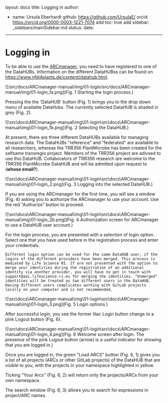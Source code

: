 
layout: docs
title: Logging in
author:
- name: Ursula Eberhardt
  github: https://github.com/UrsulaE/
  orcid: https://orcid.org/0000-0003-1221-7074
add toc: true
add sidebar: _sidebars/mainSidebar.md
status: 
date:
---

# Logging in

To be able to use the [ARCmanager](https://nfdi4plants.de/arcmanager/app/index.html), you need to have registered to one of the DataHUBs. Information on the different DataHUBss can be found on https://www.nfdi4plants.de/content/datahub.html. 

![/src/docs/ARCmanager-manual/img/01-login/src/docs/ARCmanager-manual/img/01-login_1a.png](Fig. 1 Starting the login process.)

Pressing the the 'DataHUB' button (Fig. 1) brings you to the drop down menu of available DataHubs. The currently selected DataHUB is shaded in grey (Fig. 2).

![\src\docs\ARCmanager-manual\img\01-login\src\docs\ARCmanager-manual\img\01-login_1b.png](Fig. 2 Selecting the DataHUB.)

At present, there are three different DataHUBs available for managing research data. The DataHUBs "reference" and "federated" are available to all researchers, whereas the TRR356 PlantMicrobe has been created for the selfsame transregio project. Members of the TRR356 project are adivsed to use this DataHUB. Collaborators of TRR356 research are welcome to the TRR356 PlantMicrobe DataHUB and will be admitted upon request to (**whose email?**).

![\src\docs\ARCmanager-manual\img\01-login\src\docs\ARCmanager-manual\img\01-login_2.png](Fig. 3 Logging into the selected DataHUB.)

If you are using the ARCmanager for the first time, you will see a window (Fig. 4) asking you to authorize the ARCmanager to use your account. Use the red "Authorize" button to proceed.

![\src\docs\ARCmanager-manual\img\01-login\src\docs\ARCmanager-manual\img\01-login_2b.png](Fig. 4 Authorization screen for ARCmanager to use a DataHUB user account.)

For the login process, you are presented with a selection of login option. Select one that you have used before in the registration process and enter your credentials. 
    
    Different login option can be used for the same DataHUB user, if the logins of the different providers have been merged. This process is mediated by Life Science RI. If are not presented with the option to merge your identities during the registration of an additional identity via another provider, you will have to get in touch with support@aai.lifescience-ri.eu for merging the identities. "Unmerged" identities will be treated as two different users in the DataHUB. Having different users complicates working with GitLab projects locally on your computer and is not recommended.

![\src\docs\ARCmanager-manual\img\01-login\src\docs\ARCmanager-manual\img\01-login_3.png](Fig. 5 Login options.)

After successful login, you see the former lilac Login button change to a pink Logout button (Fig. 6).

![\src\docs\ARCmanager-manual\img\01-login\src\docs\ARCmanager-manual\img\01-login_4.png](Fig. 6 Welcome screen after login. The presence of the pink Logout button (arrow) is a useful indicator for showing that you are logged in.)

Once you are logged in, the green "Load ARCS" button (Fig. 6, 1) gives you a list of all projects (ARCs or other GitLab projects) of the DataHUB that are visible to you, with the projects in your namespace highlighted in yellow. 

Ticking "Your Arcs" (Fig. 6, 2) will return only the projects/ARCs from your own namespace.

The search window (Fig. 6, 3) allows you to search for expressions in project/ARC names.




